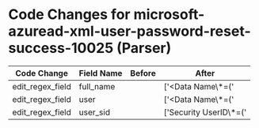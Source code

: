 # Code Changes for microsoft-azuread-xml-user-password-reset-success-10025 (Parser)

| Code Change | Field Name | Before | After |
|-------------|------------|--------|-------|
| edit_regex_field | full_name |  | ['<Data Name\\*=(\'|")Data2(\'|")>({full_name}[^<]+)</Data>'] |
| edit_regex_field | user |  | ['<Data Name\\*=(\'|")Data1(\'|")>({user}[\w\.\-\!\#\^\~]{1,40}\$?)</Data>'] |
| edit_regex_field | user_sid |  | ['Security UserID\\*=(\'|")({user_sid}[^\'"]+)(\'|")'] |